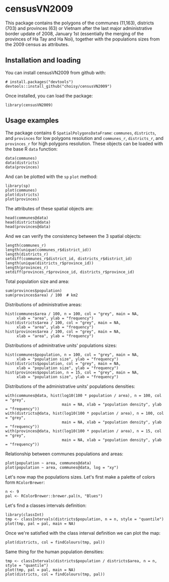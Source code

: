# censusVN2009 

This package contains the polygons of the communes (11,163), districts (703) and
provinces (63) or Vietnam after the last major administrative border update of
2008, January 1st (essentially the merging of the provinces of Ha Tay and Ha
Noi), together with the populations sizes from the 2009 census as attributes.

## Installation and loading

You can install censusVN2009 from github with:

```{r eval = FALSE}
# install.packages("devtools")
devtools::install_github("choisy/censusVN2009")
```

Once installed, you can load the package:

```{r}
library(censusVN2009)
```


## Usage examples

The package contains 6 `SpatialPolygonsDataFrame`: `communes`, `districts`, and
`provinces` for low polygons resolution and `communes_r`, `districts_r`, and
`provinces_r` for high polygons resolution. These objects can be loaded with the
base R `data` function:

```{r}
data(communes)
data(districts)
data(provinces)
```

And can be plotted with the `sp` `plot` method:

```{r}
library(sp)
plot(communes)
plot(districts)
plot(provinces)
```

The attributes of these spatial objects are:

```{r}
head(communes@data)
head(districts@data)
head(provinces@data)
```

And we can verify the consistency between the 3 spatial objects:

```{r}
length(communes_r)
length(unique(communes_r$district_id))
length(districts_r)
setdiff(communes_r$district_id, districts_r$district_id)
length(unique(districts_r$province_id))
length(provinces_r)
setdiff(provinces_r$province_id, districts_r$province_id)
```

Total population size and area:

```{r}
sum(provinces$population)
sum(provinces$area) / 100  # km2
```

Distributions of administrative areas:

```{r}
hist(communes$area / 100, n = 100, col = "grey", main = NA,
     xlab = "area", ylab = "frequency")
hist(districts$area / 100, col = "grey", main = NA,
     xlab = "area", ylab = "frequency")
hist(provinces$area / 100, col = "grey", main = NA,
     xlab = "area", ylab = "frequency")
```

Distributions of adminitrative units' populations sizes:

```{r}
hist(communes$population, n = 100, col = "grey", main = NA,
     xlab = "population size", ylab = "frequency")
hist(districts$population, col = "grey", main = NA,
     xlab = "population size", ylab = "frequency")
hist(provinces$population, n = 15, col = "grey", main = NA,
     xlab = "population size", ylab = "frequency")
```

Distributions of the administrative units' populations densities:

```{r}
with(communes@data, hist(log10(100 * population / area), n = 100, col = "grey",
                         main = NA, xlab = "population density", ylab = "frequency"))
with(districts@data, hist(log10(100 * population / area), n = 100, col = "grey",
                         main = NA, xlab = "population density", ylab = "frequency"))
with(provinces@data, hist(log10(100 * population / area), n = 15, col = "grey",
                         main = NA, xlab = "population density", ylab = "frequency"))
```

Relationship between communes populations and areas:

```{r}
plot(population ~ area, communes@data)
plot(population ~ area, communes@data, log = "xy")
```

Let's now map the populations sizes. Let's first make a palette of colors form
`RColorBrewer`:

```{r}
n <- 9
pal <- RColorBrewer::brewer.pal(n, "Blues")
```

Let's find a classes intervals definition:

```{r}
library(classInt)
tmp <- classIntervals(districts$population, n = n, style = "quantile")
plot(tmp, pal = pal, main = NA)
```

Once we're satisfied with the class interval definition we can plot the map:

```{r}
plot(districts, col = findColours(tmp, pal))
```

Same thing for the human population densities:

```{r}
tmp <- classIntervals(districts$population / districts$area, n = n, style = "quantile")
plot(tmp, pal = pal, main = NA)
plot(districts, col = findColours(tmp, pal))
```

